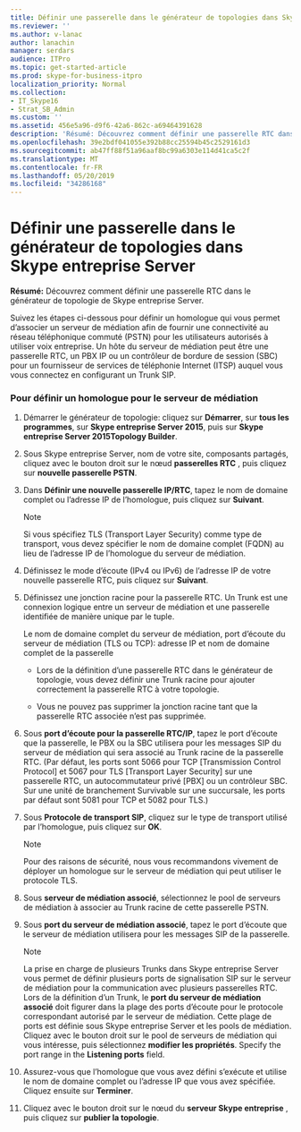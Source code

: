 ```yaml
---
title: Définir une passerelle dans le générateur de topologies dans Skype entreprise Server
ms.reviewer: ''
ms.author: v-lanac
author: lanachin
manager: serdars
audience: ITPro
ms.topic: get-started-article
ms.prod: skype-for-business-itpro
localization_priority: Normal
ms.collection:
- IT_Skype16
- Strat_SB_Admin
ms.custom: ''
ms.assetid: 456e5a96-d9f6-42a6-862c-a69464391628
description: 'Résumé: Découvrez comment définir une passerelle RTC dans le générateur de topologie dans Skype entreprise Server.'
ms.openlocfilehash: 39e2bdf041055e392b88cc25594b45c2529161d3
ms.sourcegitcommit: ab47ff88f51a96aaf8bc99a6303e114d41ca5c2f
ms.translationtype: MT
ms.contentlocale: fr-FR
ms.lasthandoff: 05/20/2019
ms.locfileid: "34286168"
---
```

# <a name="define-a-gateway-in-topology-builder-in-skype-for-business-server"></a>Définir une passerelle dans le générateur de topologies dans Skype entreprise Server
 
**Résumé:** Découvrez comment définir une passerelle RTC dans le générateur de topologie de Skype entreprise Server.
  
Suivez les étapes ci-dessous pour définir un homologue qui vous permet d’associer un serveur de médiation afin de fournir une connectivité au réseau téléphonique commuté (PSTN) pour les utilisateurs autorisés à utiliser voix entreprise. Un hôte du serveur de médiation peut être une passerelle RTC, un PBX IP ou un contrôleur de bordure de session (SBC) pour un fournisseur de services de téléphonie Internet (ITSP) auquel vous vous connectez en configurant un Trunk SIP.
  
### <a name="to-define-a-peer-for-the-mediation-server"></a>Pour définir un homologue pour le serveur de médiation

1. Démarrer le générateur de topologie: cliquez sur **Démarrer**, sur **tous les programmes**, sur **Skype entreprise Server 2015**, puis sur **Skype entreprise Server 2015Topology Builder**.
    
2. Sous Skype entreprise Server, nom de votre site, composants partagés, cliquez avec le bouton droit sur le nœud **passerelles RTC** , puis cliquez sur **nouvelle passerelle PSTN**.
3. Dans **Définir une nouvelle passerelle IP/RTC**, tapez le nom de domaine complet ou l’adresse IP de l’homologue, puis cliquez sur **Suivant**.
    
    > [!NOTE]
    > Si vous spécifiez TLS (Transport Layer Security) comme type de transport, vous devez spécifier le nom de domaine complet (FQDN) au lieu de l’adresse IP de l’homologue du serveur de médiation. 
  
4. Définissez le mode d’écoute (IPv4 ou IPv6) de l’adresse IP de votre nouvelle passerelle RTC, puis cliquez sur **Suivant**.

5. Définissez une jonction racine pour la passerelle RTC. Un Trunk est une connexion logique entre un serveur de médiation et une passerelle identifiée de manière unique par le tuple.
    
    Le nom de domaine complet du serveur de médiation, port d’écoute du serveur de médiation (TLS ou TCP): adresse IP et nom de domaine complet de la passerelle
    
     - Lors de la définition d’une passerelle RTC dans le générateur de topologie, vous devez définir une Trunk racine pour ajouter correctement la passerelle RTC à votre topologie.
    
     - Vous ne pouvez pas supprimer la jonction racine tant que la passerelle RTC associée n’est pas supprimée.
    
6. Sous **port d’écoute pour la passerelle RTC/IP**, tapez le port d’écoute que la passerelle, le PBX ou la SBC utilisera pour les messages SIP du serveur de médiation qui sera associé au Trunk racine de la passerelle RTC. (Par défaut, les ports sont 5066 pour TCP [Transmission Control Protocol] et 5067 pour TLS [Transport Layer Security] sur une passerelle RTC, un autocommutateur privé [PBX] ou un contrôleur SBC. Sur une unité de branchement Survivable sur une succursale, les ports par défaut sont 5081 pour TCP et 5082 pour TLS.)
    
7. Sous **Protocole de transport SIP**, cliquez sur le type de transport utilisé par l’homologue, puis cliquez sur **OK**.
    
    > [!NOTE]
    > Pour des raisons de sécurité, nous vous recommandons vivement de déployer un homologue sur le serveur de médiation qui peut utiliser le protocole TLS. 
  
8. Sous **serveur de médiation associé**, sélectionnez le pool de serveurs de médiation à associer au Trunk racine de cette passerelle PSTN.
    
9. Sous **port du serveur de médiation associé**, tapez le port d’écoute que le serveur de médiation utilisera pour les messages SIP de la passerelle.
    
    > [!NOTE]
    > La prise en charge de plusieurs Trunks dans Skype entreprise Server vous permet de définir plusieurs ports de signalisation SIP sur le serveur de médiation pour la communication avec plusieurs passerelles RTC. Lors de la définition d’un Trunk, le **port du serveur de médiation associé** doit figurer dans la plage des ports d’écoute pour le protocole correspondant autorisé par le serveur de médiation. Cette plage de ports est définie sous Skype entreprise Server et les pools de médiation. Cliquez avec le bouton droit sur le pool de serveurs de médiation qui vous intéresse, puis sélectionnez **modifier les propriétés**. Specify the port range in the **Listening ports** field.
  
10. Assurez-vous que l’homologue que vous avez défini s’exécute et utilise le nom de domaine complet ou l’adresse IP que vous avez spécifiée. Cliquez ensuite sur **Terminer**.
    
11. Cliquez avec le bouton droit sur le nœud du **serveur Skype entreprise** , puis cliquez sur **publier la topologie**.
    

